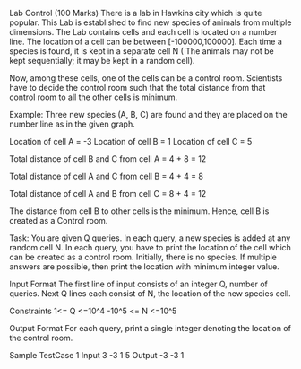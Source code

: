 Lab Control (100 Marks)
There is a lab in Hawkins city which is quite popular. This Lab is established to find new species of animals from multiple dimensions. The Lab contains cells and each cell is located on a number line. The location of a cell can be between [-100000,100000]. Each time a species is found, it is kept in a separate cell N ( The animals may not be kept sequentially; it may be kept in a random cell).

Now, among these cells, one of the cells can be a control room. Scientists have to decide the control room such that the total distance from that control room to all the other cells is minimum.

Example:
Three new species (A, B, C) are found and they are placed on the number line as in the given graph.

Location of cell A = -3
Location of cell B = 1
Location of cell C = 5

Total distance of cell B and C from cell A = 4 + 8 = 12
 
Total distance of cell A and C from cell B = 4 + 4 = 8

Total distance of cell A and B from cell C = 8 + 4 = 12

The distance from cell B to other cells is the minimum. Hence, cell B is created as a Control room.

Task:
You are given Q queries. In each query, a new species is added at any random cell N. In each query, you have to print the location of the cell which can be created as a control room. Initially, there is no species. If multiple answers are possible, then print the location with minimum integer value.


Input Format
The first line of input consists of an integer Q, number of queries.
Next Q lines each consist of N, the location of the new species cell.



Constraints
1<= Q <=10^4
-10^5 <= N <=10^5



Output Format
For each query, print a single integer denoting the location of the control room.



Sample TestCase 1
Input
3
-3
1
5
Output
-3
-3
1

